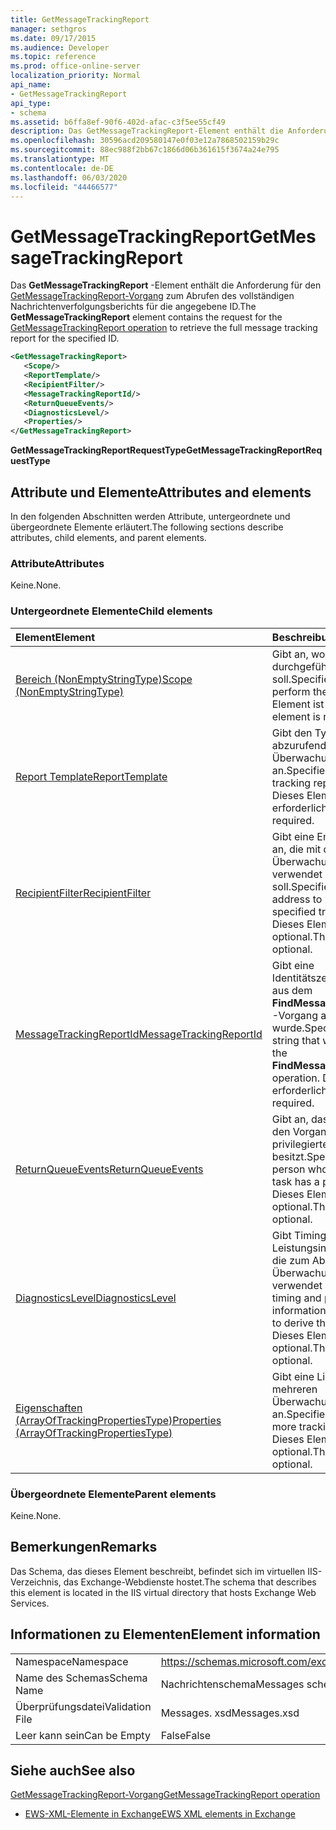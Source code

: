 ```yaml
---
title: GetMessageTrackingReport
manager: sethgros
ms.date: 09/17/2015
ms.audience: Developer
ms.topic: reference
ms.prod: office-online-server
localization_priority: Normal
api_name:
- GetMessageTrackingReport
api_type:
- schema
ms.assetid: b6ffa8ef-90f6-402d-afac-c3f5ee55cf49
description: Das GetMessageTrackingReport-Element enthält die Anforderung für den GetMessageTrackingReport-Vorgang zum Abrufen des vollständigen Nachrichtenverfolgungsberichts für die angegebene ID.
ms.openlocfilehash: 30596acd209580147e0f03e12a7868502159b29c
ms.sourcegitcommit: 88ec988f2bb67c1866d06b361615f3674a24e795
ms.translationtype: MT
ms.contentlocale: de-DE
ms.lasthandoff: 06/03/2020
ms.locfileid: "44466577"
---
```

# <a name="getmessagetrackingreport"></a><span data-ttu-id="7450a-103">GetMessageTrackingReport</span><span class="sxs-lookup"><span data-stu-id="7450a-103">GetMessageTrackingReport</span></span>

<span data-ttu-id="7450a-104">Das **GetMessageTrackingReport** -Element enthält die Anforderung für den [GetMessageTrackingReport-Vorgang](getmessagetrackingreport-operation.md) zum Abrufen des vollständigen Nachrichtenverfolgungsberichts für die angegebene ID.</span><span class="sxs-lookup"><span data-stu-id="7450a-104">The **GetMessageTrackingReport** element contains the request for the [GetMessageTrackingReport operation](getmessagetrackingreport-operation.md) to retrieve the full message tracking report for the specified ID.</span></span> 
  
```XML
<GetMessageTrackingReport>
   <Scope/>
   <ReportTemplate/>
   <RecipientFilter/>
   <MessageTrackingReportId/>
   <ReturnQueueEvents/>
   <DiagnosticsLevel/>
   <Properties/>
</GetMessageTrackingReport>
```

 <span data-ttu-id="7450a-105">**GetMessageTrackingReportRequestType**</span><span class="sxs-lookup"><span data-stu-id="7450a-105">**GetMessageTrackingReportRequestType**</span></span>
## <a name="attributes-and-elements"></a><span data-ttu-id="7450a-106">Attribute und Elemente</span><span class="sxs-lookup"><span data-stu-id="7450a-106">Attributes and elements</span></span>

<span data-ttu-id="7450a-107">In den folgenden Abschnitten werden Attribute, untergeordnete und übergeordnete Elemente erläutert.</span><span class="sxs-lookup"><span data-stu-id="7450a-107">The following sections describe attributes, child elements, and parent elements.</span></span>
  
### <a name="attributes"></a><span data-ttu-id="7450a-108">Attribute</span><span class="sxs-lookup"><span data-stu-id="7450a-108">Attributes</span></span>

<span data-ttu-id="7450a-109">Keine.</span><span class="sxs-lookup"><span data-stu-id="7450a-109">None.</span></span>
  
### <a name="child-elements"></a><span data-ttu-id="7450a-110">Untergeordnete Elemente</span><span class="sxs-lookup"><span data-stu-id="7450a-110">Child elements</span></span>

|<span data-ttu-id="7450a-111">**Element**</span><span class="sxs-lookup"><span data-stu-id="7450a-111">**Element**</span></span>|<span data-ttu-id="7450a-112">**Beschreibung**</span><span class="sxs-lookup"><span data-stu-id="7450a-112">**Description**</span></span>|
|:-----|:-----|
|[<span data-ttu-id="7450a-113">Bereich (NonEmptyStringType)</span><span class="sxs-lookup"><span data-stu-id="7450a-113">Scope (NonEmptyStringType)</span></span>](scope-nonemptystringtype.md) <br/> |<span data-ttu-id="7450a-114">Gibt an, wo die Suche durchgeführt werden soll.</span><span class="sxs-lookup"><span data-stu-id="7450a-114">Specifies where to perform the search.</span></span> <span data-ttu-id="7450a-115">Dieses Element ist erforderlich.</span><span class="sxs-lookup"><span data-stu-id="7450a-115">This element is required.</span></span>  <br/> |
|[<span data-ttu-id="7450a-116">Report Template</span><span class="sxs-lookup"><span data-stu-id="7450a-116">ReportTemplate</span></span>](reporttemplate.md) <br/> |<span data-ttu-id="7450a-117">Gibt den Typ des abzurufenden Überwachungsberichts an.</span><span class="sxs-lookup"><span data-stu-id="7450a-117">Specifies the type of tracking report to retrieve.</span></span> <span data-ttu-id="7450a-118">Dieses Element ist erforderlich.</span><span class="sxs-lookup"><span data-stu-id="7450a-118">This element is required.</span></span>  <br/> |
|[<span data-ttu-id="7450a-119">RecipientFilter</span><span class="sxs-lookup"><span data-stu-id="7450a-119">RecipientFilter</span></span>](recipientfilter.md) <br/> |<span data-ttu-id="7450a-120">Gibt eine Empfängeradresse an, die mit dem angegebenen Überwachungsbericht verwendet werden soll.</span><span class="sxs-lookup"><span data-stu-id="7450a-120">Specifies a recipient address to use with the specified tracking report.</span></span> <span data-ttu-id="7450a-121">Dieses Element ist optional.</span><span class="sxs-lookup"><span data-stu-id="7450a-121">This element is optional.</span></span>  <br/> |
|[<span data-ttu-id="7450a-122">MessageTrackingReportId</span><span class="sxs-lookup"><span data-stu-id="7450a-122">MessageTrackingReportId</span></span>](messagetrackingreportid.md) <br/> |<span data-ttu-id="7450a-123">Gibt eine Identitätszeichenfolge an, die aus dem **FindMessageTrackingReport** -Vorgang abgerufen wurde.</span><span class="sxs-lookup"><span data-stu-id="7450a-123">Specifies an identity string that was obtained from the **FindMessageTrackingReport** operation.</span></span> <span data-ttu-id="7450a-124">Dieses Element ist erforderlich.</span><span class="sxs-lookup"><span data-stu-id="7450a-124">This element is required.</span></span>  <br/> |
|[<span data-ttu-id="7450a-125">ReturnQueueEvents</span><span class="sxs-lookup"><span data-stu-id="7450a-125">ReturnQueueEvents</span></span>](returnqueueevents.md) <br/> |<span data-ttu-id="7450a-126">Gibt an, dass die Person, die den Vorgang ausführt, eine privilegierte Rolle besitzt.</span><span class="sxs-lookup"><span data-stu-id="7450a-126">Specifies that the person who is running the task has a privileged role.</span></span> <span data-ttu-id="7450a-127">Dieses Element ist optional.</span><span class="sxs-lookup"><span data-stu-id="7450a-127">This element is optional.</span></span>  <br/> |
|[<span data-ttu-id="7450a-128">DiagnosticsLevel</span><span class="sxs-lookup"><span data-stu-id="7450a-128">DiagnosticsLevel</span></span>](diagnosticslevel.md) <br/> |<span data-ttu-id="7450a-129">Gibt Timing-und Leistungsinformationen an, die zum Ableiten des Überwachungsberichts verwendet werden.</span><span class="sxs-lookup"><span data-stu-id="7450a-129">Specifies timing and performance information that will be used to derive the tracking report.</span></span> <span data-ttu-id="7450a-130">Dieses Element ist optional.</span><span class="sxs-lookup"><span data-stu-id="7450a-130">This element is optional.</span></span>  <br/> |
|[<span data-ttu-id="7450a-131">Eigenschaften (ArrayOfTrackingPropertiesType)</span><span class="sxs-lookup"><span data-stu-id="7450a-131">Properties (ArrayOfTrackingPropertiesType)</span></span>](properties-arrayoftrackingpropertiestype.md) <br/> |<span data-ttu-id="7450a-132">Gibt eine Liste mit einer oder mehreren Überwachungseigenschaften an.</span><span class="sxs-lookup"><span data-stu-id="7450a-132">Specifies a list of one or more tracking properties.</span></span> <span data-ttu-id="7450a-133">Dieses Element ist optional.</span><span class="sxs-lookup"><span data-stu-id="7450a-133">This element is optional.</span></span>  <br/> |
   
### <a name="parent-elements"></a><span data-ttu-id="7450a-134">Übergeordnete Elemente</span><span class="sxs-lookup"><span data-stu-id="7450a-134">Parent elements</span></span>

<span data-ttu-id="7450a-135">Keine.</span><span class="sxs-lookup"><span data-stu-id="7450a-135">None.</span></span>
  
## <a name="remarks"></a><span data-ttu-id="7450a-136">Bemerkungen</span><span class="sxs-lookup"><span data-stu-id="7450a-136">Remarks</span></span>

<span data-ttu-id="7450a-137">Das Schema, das dieses Element beschreibt, befindet sich im virtuellen IIS-Verzeichnis, das Exchange-Webdienste hostet.</span><span class="sxs-lookup"><span data-stu-id="7450a-137">The schema that describes this element is located in the IIS virtual directory that hosts Exchange Web Services.</span></span>
  
## <a name="element-information"></a><span data-ttu-id="7450a-138">Informationen zu Elementen</span><span class="sxs-lookup"><span data-stu-id="7450a-138">Element information</span></span>

|||
|:-----|:-----|
|<span data-ttu-id="7450a-139">Namespace</span><span class="sxs-lookup"><span data-stu-id="7450a-139">Namespace</span></span>  <br/> |https://schemas.microsoft.com/exchange/services/2006/messages  <br/> |
|<span data-ttu-id="7450a-140">Name des Schemas</span><span class="sxs-lookup"><span data-stu-id="7450a-140">Schema Name</span></span>  <br/> |<span data-ttu-id="7450a-141">Nachrichtenschema</span><span class="sxs-lookup"><span data-stu-id="7450a-141">Messages schema</span></span>  <br/> |
|<span data-ttu-id="7450a-142">Überprüfungsdatei</span><span class="sxs-lookup"><span data-stu-id="7450a-142">Validation File</span></span>  <br/> |<span data-ttu-id="7450a-143">Messages. xsd</span><span class="sxs-lookup"><span data-stu-id="7450a-143">Messages.xsd</span></span>  <br/> |
|<span data-ttu-id="7450a-144">Leer kann sein</span><span class="sxs-lookup"><span data-stu-id="7450a-144">Can be Empty</span></span>  <br/> |<span data-ttu-id="7450a-145">False</span><span class="sxs-lookup"><span data-stu-id="7450a-145">False</span></span>  <br/> |
   
## <a name="see-also"></a><span data-ttu-id="7450a-146">Siehe auch</span><span class="sxs-lookup"><span data-stu-id="7450a-146">See also</span></span>



[<span data-ttu-id="7450a-147">GetMessageTrackingReport-Vorgang</span><span class="sxs-lookup"><span data-stu-id="7450a-147">GetMessageTrackingReport operation</span></span>](getmessagetrackingreport-operation.md)


- [<span data-ttu-id="7450a-148">EWS-XML-Elemente in Exchange</span><span class="sxs-lookup"><span data-stu-id="7450a-148">EWS XML elements in Exchange</span></span>](ews-xml-elements-in-exchange.md)

